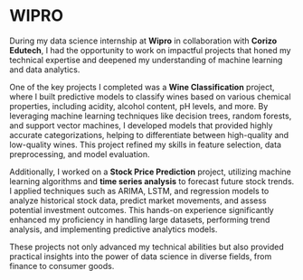 # WIPRO
During my data science internship at **Wipro** in collaboration with **Corizo Edutech**, I had the opportunity to work on impactful projects that honed my technical expertise and deepened my understanding of machine learning and data analytics.

One of the key projects I completed was a **Wine Classification** project, where I built predictive models to classify wines based on various chemical properties, including acidity, alcohol content, pH levels, and more. By leveraging machine learning techniques like decision trees, random forests, and support vector machines, I developed models that provided highly accurate categorizations, helping to differentiate between high-quality and low-quality wines. This project refined my skills in feature selection, data preprocessing, and model evaluation.

Additionally, I worked on a **Stock Price Prediction** project, utilizing machine learning algorithms and **time series analysis** to forecast future stock trends. I applied techniques such as ARIMA, LSTM, and regression models to analyze historical stock data, predict market movements, and assess potential investment outcomes. This hands-on experience significantly enhanced my proficiency in handling large datasets, performing trend analysis, and implementing predictive analytics models.

These projects not only advanced my technical abilities but also provided practical insights into the power of data science in diverse fields, from finance to consumer goods.

